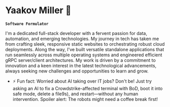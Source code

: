 # Yaakov Miller 👋

**`Software Formulator`**

I'm a dedicated full-stack developer with a fervent passion for data, automation, and emerging technologies. My journey in tech has taken me from crafting sleek, responsive static websites to orchestrating robust cloud deployments. Along the way, I've built versatile standalone applications that run seamlessly across multiple operating systems and engineered efficient gRPC server/client architectures. My work is driven by a commitment to innovation and a keen interest in the latest technological advancements, always seeking new challenges and opportunities to learn and grow.

- ⚡ Fun fact: Worried about AI taking over IT jobs? Don't be! Just try asking an AI to fix a Crowdstrike-affected terminal with BoD, boot it into safe mode, delete a file9s), and restart—without any human intervention. Spoiler alert: The robots might need a coffee break first!

<!--
**y44k0v/y44k0v** is a ✨ _special_ ✨ repository because its `README.md` (this file) appears on your GitHub profile.

Here are some ideas to get you started:

- 🔭 I’m currently working on ...
- 🌱 I’m currently learning ...
- 👯 I’m looking to collaborate on ...
- 🤔 I’m looking for help with ...
- 💬 Ask me about ...
- 📫 How to reach me: ...
- 😄 Pronouns: ...
- ⚡ Fun fact: ...
-->
